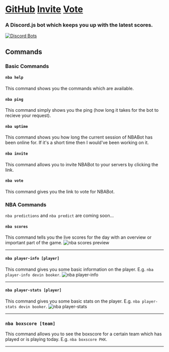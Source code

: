 # [GitHub](https://github.com/EliotChignell/NBABot) [Invite](https://discordapp.com/api/oauth2/authorize?client_id=544017840760422417&permissions=0&scope=bot) [Vote](https://discordbots.org/bot/544017840760422417)
### A Discord.js bot which keeps you up with the latest scores.

[![Discord Bots](https://discordbots.org/api/widget/544017840760422417.svg)](https://discordbots.org/bot/544017840760422417)

## Commands
### Basic Commands
#### `nba help`
This command shows you the commands which are available.
#### `nba ping`
This command simply shows you the ping (how long it takes for the bot to recieve your request).
#### `nba uptime`
This command shows you how long the current session of NBABot has been online for. If it's a short time then I would've been working on it.
#### `nba invite`
This command allows you to invite NBABot to your servers by clicking the link.
#### `nba vote`
This command gives you the link to vote for NBABot.
### NBA Commands
`nba predictions` and `nba predict` are coming soon...
#### `nba scores`
This command tells you the live scores for the day with an overview or important part of the game.
![nba scores preview](https://github.com/EliotChignell/NBABot/raw/master/assets/scores.png)

---

#### `nba player-info [player]`
This command gives you some basic information on the player. E.g. `nba player-info devin booker`.
![nba player-info](https://github.com/EliotChignell/NBABot/raw/master/assets/player-info.png)

---

#### `nba player-stats [player]`
This command gives you some basic stats on the player. E.g. `nba player-stats devin booker`.
![nba player-stats](https://github.com/EliotChignell/NBABot/raw/master/assets/player-stats.png)

---

### `nba boxscore [team]`
This command allows you to see the boxscore for a certain team which has played or is playing today. E.g. `nba boxscore PHX`.

---
